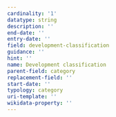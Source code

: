 ```yaml
---
cardinality: '1'
datatype: string
description: ''
end-date: ''
entry-date: ''
field: development-classification
guidance: ''
hint: ''
name: Development classification
parent-field: category
replacement-field: ''
start-date: ''
typology: category
uri-template: ''
wikidata-property: ''
---
```


